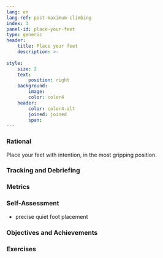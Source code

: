 ```yaml
---
lang: en
lang-ref: post-maximum-climbing
index: 3
panel-id: place-your-feet
type: generic
header:
    title: Place your feet
    description: >-
        
style:
    size: 2
    text:
        position: right
    background:
        image:
        color: color4
    header:
        color: color4-alt
        joined: joined
        span:
---
```

### Rational

Place your feet with intention, in the most gripping position.

### Tracking and Debriefing

### Metrics

### Self-Assessment

- precise quiet foot placement

### Objectives and Achievements

### Exercises
